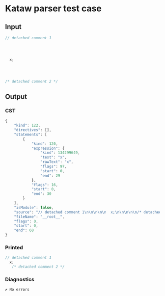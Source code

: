 # Kataw parser test case

## Input

`````js
// detached comment 1




  x;




/* detached comment 2 */

`````

## Output

### CST

```javascript
{
    "kind": 122,
    "directives": [],
    "statements": [
        {
            "kind": 120,
            "expression": {
                "kind": 134299649,
                "text": "x",
                "rawText": "x",
                "flags": 97,
                "start": 0,
                "end": 29
            },
            "flags": 16,
            "start": 0,
            "end": 30
        }
    ],
    "isModule": false,
    "source": "// detached comment 1\n\n\n\n\n  x;\n\n\n\n\n/* detached comment 2 */\n",
    "fileName": "__root__",
    "flags": 0,
    "start": 0,
    "end": 60
}
```

### Printed

```javascript
// detached comment 1
  x;
   /* detached comment 2 */

```

### Diagnostics

```javascript
✔ No errors
```

